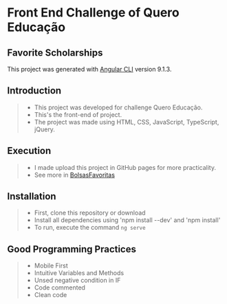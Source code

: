 # Front End Challenge of Quero Educação
## Favorite Scholarships

This project was generated with [Angular CLI](https://github.com/angular/angular-cli) version 9.1.3.

## Introduction

>* This project was developed for challenge Quero Educação.
>* This's the front-end of project.
>* The project was made using HTML, CSS, JavaScript, TypeScript, jQuery.

## Execution

>* I made upload this project in GitHub pages for more practicality.
>* See more in [BolsasFavoritas](https://nickfernando96.github.io/nickfernando96.github.io/)

## Installation

>* First, clone this repository or download
>* Install all dependencies using 'npm install --dev' and 'npm install'
>* To run, execute the command `ng serve`

## Good Programming Practices

>* Mobile First
>* Intuitive Variables and Methods
>* Unsed negative condition in IF
>* Code commented
>* Clean code

